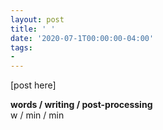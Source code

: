 ```yaml
---
layout: post
title: ' '
date: '2020-07-1T00:00:00-04:00'
tags:
- 
--- 
```


[post here]

<!-- hyperlink bank -->


<!-- &#042; = asterisk -->
<!-- &#039; = single quote '-->

**words / writing / post-processing**  
w / min / min